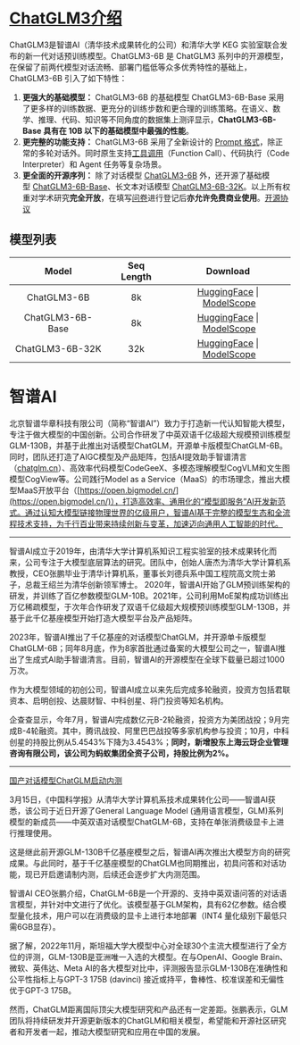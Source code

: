 # [ChatGLM3介绍](https://github.com/THUDM/ChatGLM3)

ChatGLM3是智谱AI（清华技术成果转化的公司）和清华大学 KEG 实验室联合发布的新一代对话预训练模型。ChatGLM3-6B 是 ChatGLM3 系列中的开源模型，在保留了前两代模型对话流畅、部署门槛低等众多优秀特性的基础上，ChatGLM3-6B 引入了如下特性：

1. **更强大的基础模型：** ChatGLM3-6B 的基础模型 ChatGLM3-6B-Base 采用了更多样的训练数据、更充分的训练步数和更合理的训练策略。在语义、数学、推理、代码、知识等不同角度的数据集上测评显示，**ChatGLM3-6B-Base 具有在 10B 以下的基础模型中最强的性能**。
2. **更完整的功能支持：** ChatGLM3-6B 采用了全新设计的 [Prompt 格式](https://github.com/THUDM/ChatGLM3/blob/main/PROMPT.md)，除正常的多轮对话外。同时原生支持[工具调用](https://github.com/THUDM/ChatGLM3/blob/main/tool_using/README.md)（Function Call）、代码执行（Code Interpreter）和 Agent 任务等复杂场景。
3. **更全面的开源序列：** 除了对话模型 [ChatGLM3-6B](https://huggingface.co/THUDM/chatglm3-6b) 外，还开源了基础模型 [ChatGLM3-6B-Base](https://huggingface.co/THUDM/chatglm3-6b-base)、长文本对话模型 [ChatGLM3-6B-32K](https://huggingface.co/THUDM/chatglm3-6b-32k)。以上所有权重对学术研究**完全开放**，在填写[问卷](https://open.bigmodel.cn/mla/form)进行登记后**亦允许免费商业使用**。[开源协议](https://github.com/THUDM/ChatGLM3/blob/main/MODEL_LICENSE)
## 模型列表

|Model|Seq Length|Download|
|:-:|:-:|:-:|
|ChatGLM3-6B|8k|[HuggingFace](https://huggingface.co/THUDM/chatglm3-6b) \| [ModelScope](https://modelscope.cn/models/ZhipuAI/chatglm3-6b)|
|ChatGLM3-6B-Base|8k|[HuggingFace](https://huggingface.co/THUDM/chatglm3-6b-base) \| [ModelScope](https://modelscope.cn/models/ZhipuAI/chatglm3-6b-base)|
|ChatGLM3-6B-32K|32k|[HuggingFace](https://huggingface.co/THUDM/chatglm3-6b-32k) \| [ModelScope](https://modelscope.cn/models/ZhipuAI/chatglm3-6b-32k)|

# 智谱AI

北京智谱华章科技有限公司（简称“智谱AI”）致力于打造新一代认知智能大模型，专注于做大模型的中国创新。公司合作研发了中英双语千亿级超大规模预训练模型GLM-130B，并基于此推出对话模型ChatGLM，开源单卡版模型ChatGLM-6B。同时，团队还打造了AIGC模型及产品矩阵，包括AI提效助手智谱清言（[chatglm.cn](https://chatglm.cn/)）、高效率代码模型CodeGeeX、多模态理解模型CogVLM和文生图模型CogView等。公司践行Model as a Service（MaaS）的市场理念，推出大模型MaaS开放平台（[https://open.bigmodel.cn/](https://open.bigmodel.cn/)），打造高效率、通用化的“模型即服务”AI开发新范式。通过认知大模型链接物理世界的亿级用户，智谱AI基于完整的模型生态和全流程技术支持，为千行百业带来持续创新与变革，加速迈向通用人工智能的时代。

---

智谱AI成立于2019年，由清华大学计算机系知识工程实验室的技术成果转化而来，公司专注于大模型底层算法的研究。团队中，创始人唐杰为清华大学计算机系教授，CEO张鹏毕业于清华计算机系，董事长刘德兵系中国工程院高文院士弟子，总裁王绍兰为清华创新领军博士。
2020年，智谱AI开始了GLM预训练架构的研发，并训练了百亿参数模型GLM-10B。2021年，公司利用MoE架构成功训练出万亿稀疏模型，于次年合作研发了双语千亿级超大规模预训练模型GLM-130B，并基于此千亿基座模型开始打造大模型平台及产品矩阵。

2023年，智谱AI推出了千亿基座的对话模型ChatGLM，并开源单卡版模型ChatGLM-6B；同年8月底，作为8家首批通过备案的大模型公司之一，智谱AI推出了生成式AI助手智谱清言。目前，智谱AI的开源模型在全球下载量已超过1000万次。

作为大模型领域的初创公司，智谱AI成立以来先后完成多轮融资，投资方包括君联资本、启明创投、达晨财智、中科创星、将门投资等知名机构。

企查查显示，今年7月，智谱AI完成数亿元B-2轮融资，投资方为美团战投；9月完成B-4轮融资。其中，腾讯战投、阿里巴巴战投等多家机构参与投资；10月，中科创星的持股比例从5.4543%下降为3.4543%；**同时，新增股东上海云玡企业管理咨询有限公司，该公司为蚂蚁集团全资子公司，持股比例为2%。**

---
[国产对话模型ChatGLM启动内测](https://www.tsinghua.edu.cn/info/1182/102133.htm?eqid=951eaaab0003c07e000000036475c07f)

3月15日，《中国科学报》从清华大学计算机系技术成果转化公司——智谱AI获悉，该公司于近日开源了General Language Model (通用语言模型，GLM)系列模型的新成员——中英双语对话模型ChatGLM-6B，支持在单张消费级显卡上进行推理使用。

这是继此前开源GLM-130B千亿基座模型之后，智谱AI再次推出大模型方向的研究成果。与此同时，基于千亿基座模型的ChatGLM也同期推出，初具问答和对话功能，现已开启邀请制内测，后续还会逐步扩大内测范围。

智谱AI CEO张鹏介绍，ChatGLM-6B是一个开源的、支持中英双语问答的对话语言模型，并针对中文进行了优化。该模型基于GLM架构，具有62亿参数。结合模型量化技术，用户可以在消费级的显卡上进行本地部署（INT4 量化级别下最低只需6GB显存）。

据了解，2022年11月，斯坦福大学大模型中心对全球30个主流大模型进行了全方位的评测，GLM-130B是亚洲唯一入选的大模型。在与OpenAI、Google Brain、微软、英伟达、Meta AI的各大模型对比中，评测报告显示GLM-130B在准确性和公平性指标上与GPT-3 175B (davinci) 接近或持平，鲁棒性、校准误差和无偏性优于GPT-3 175B。

然而，ChatGLM距离国际顶尖大模型研究和产品还有一定差距。张鹏表示，GLM团队将持续研发并开源更新版本的ChatGLM和相关模型，希望能和开源社区研究者和开发者一起，推动大模型研究和应用在中国的发展。